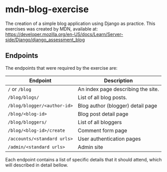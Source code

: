# mdn-blog-exercise

The creation of a simple blog application using Django as practice. This exercises was created by MDN, available at: https://developer.mozilla.org/en-US/docs/Learn/Server-side/Django/django_assessment_blog

## Endpoints

The endpoints that were required by the exercise are:

| Endpoint                    | Description                        |
| --------------------------- | ---------------------------------- |
| `/` or `/blog`              | An index page describing the site. |
| `/blog/blogs/`              | List of all blog posts.            |
| `/blog/blogger/<author-id>` | Blog author (blogger) detail page  |
| `/blog/<blog-id>`           | Blog post detail page              |
| `/blog/bloggers/`           | List of all bloggers               |
| `/blog/<blog-id>/create`    | Comment form page                  |
| `/accounts/<standard urls>` | User authentication pages          |
| `/admin/<standard urls>`    | Admin site                         |

Each endpoint contains a list of specific details that it should attend, which will described in detail bellow.

